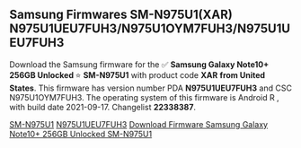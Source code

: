 <h2>Samsung Firmwares SM-N975U1(XAR) N975U1UEU7FUH3/N975U1OYM7FUH3/N975U1UEU7FUH3</h2>
Download the Samsung firmware for the ✅ <strong>Samsung Galaxy Note10+ 256GB Unlocked </strong> ⭐ <strong>SM-N975U1</strong> with product code <strong>XAR</strong> <strong> from United States</strong>. This firmware has version number PDA <strong>N975U1UEU7FUH3</strong> and CSC N975U1OYM7FUH3. The operating system of this firmware is Android R , with build date 2021-09-17. Changelist <strong>22338387</strong>.


[SM-N975U1](https://samfirm.shop/samsung/model/SM-N975U1)
[N975U1UEU7FUH3](https://samfirm.shop/samsung/pda/N975U1UEU7FUH3)
[Download Firmware Samsung Galaxy Note10+ 256GB Unlocked SM-N975U1](https://samfirm.shop/samsung/firmware/457289)
